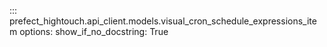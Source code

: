 ::: prefect_hightouch.api_client.models.visual_cron_schedule_expressions_item
    options:
      show_if_no_docstring: True